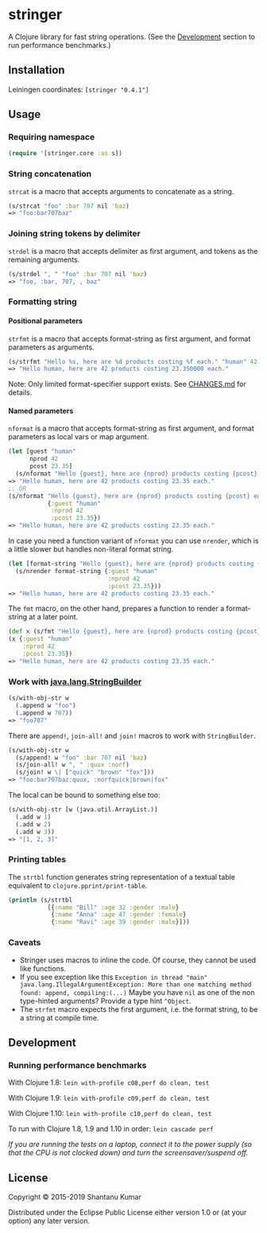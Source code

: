 # stringer

A Clojure library for fast string operations. (See the [Development](#development) section to run performance
benchmarks.)


## Installation

Leiningen coordinates: `[stringer "0.4.1"]`


## Usage

### Requiring namespace

```clojure
(require '[stringer.core :as s])
```

### String concatenation

`strcat` is a macro that accepts arguments to concatenate as a string.

```clojure
(s/strcat "foo" :bar 707 nil 'baz)
=> "foo:bar707baz"
```

### Joining string tokens by delimiter

`strdel` is a macro that accepts delimiter as first argument, and tokens as
the remaining arguments.

```clojure
(s/strdel ", " "foo" :bar 707 nil 'baz)
=> "foo, :bar, 707, , baz"
```

### Formatting string

#### Positional parameters

`strfmt` is a macro that accepts format-string as first argument, and format
parameters as arguments.

```clojure
(s/strfmt "Hello %s, here are %d products costing %f each." "human" 42 23.35)
=> "Hello human, here are 42 products costing 23.350000 each."
```

Note: Only limited format-specifier support exists. See [CHANGES.md](CHANGES.md) for details.

#### Named parameters

`nformat` is a macro that accepts format-string as first argument, and format
parameters as local vars or map argument.

```clojure
(let [guest "human"
      nprod 42
      pcost 23.35]
  (s/nformat "Hello {guest}, here are {nprod} products costing {pcost} each."))
=> "Hello human, here are 42 products costing 23.35 each."
;; OR
(s/nformat "Hello {guest}, here are {nprod} products costing {pcost} each."
           {:guest "human"
            :nprod 42
            :pcost 23.35})
=> "Hello human, here are 42 products costing 23.35 each."
```

In case you need a function variant of `nformat` you can use `nrender`, which is a little slower but handles
non-literal format string.

```clojure
(let [format-string "Hello {guest}, here are {nprod} products costing {pcost} each."]
  (s/nrender format-string {:guest "human"
                            :nprod 42
                            :pcost 23.35}))
=> "Hello human, here are 42 products costing 23.35 each."
```

The `fmt` macro, on the other hand, prepares a function to render a
format-string at a later point.

```clojure
(def x (s/fmt "Hello {guest}, here are {nprod} products costing {pcost} each."))
(x {:guest "human"
    :nprod 42
    :pcost 23.35})
=> "Hello human, here are 42 products costing 23.35 each."
```

### Work with [java.lang.StringBuilder](https://docs.oracle.com/javase/8/docs/api/java/lang/StringBuilder.html)

```clojure
(s/with-obj-str w
  (.append w "foo")
  (.append w 707))
=> "foo707"
```

There are `append!`, `join-all!` and `join!` macros to work with `StringBuilder`.

```clojure
(s/with-obj-str w
  (s/append! w "foo" :bar 707 nil 'baz)
  (s/join-all! w ", " :quux :norf)
  (s/join! w \| ["quick" "brown" "fox"]))
=> "foo:bar707baz:quux, :norfquick|brown|fox"
```

The local can be bound to something else too:

```clojure
(s/with-obj-str [w (java.util.ArrayList.)]
  (.add w 1)
  (.add w 2)
  (.add w 3))
=> "[1, 2, 3]"
```

### Printing tables

The `strtbl` function generates string representation of a textual table equivalent to `clojure.pprint/print-table`.

```clojure
(println (s/strtbl
           [{:name "Bill" :age 32 :gender :male}
            {:name "Anna" :age 47 :gender :female}
            {:name "Ravi" :age 39 :gender :male}]))
```


### Caveats

* Stringer uses macros to inline the code. Of course, they cannot be used like functions.
* If you see exception like this
   `Exception in thread "main" java.lang.IllegalArgumentException: More than one matching method found: append, compiling:(...)`
   Maybe you have `nil` as one of the non type-hinted arguments? Provide a type hint `^Object`.
* The `strfmt` macro expects the first argument, i.e. the format string, to be a string at compile time.


## Development

### Running performance benchmarks

With Clojure 1.8: `lein with-profile c08,perf do clean, test`

With Clojure 1.9: `lein with-profile c09,perf do clean, test`

With Clojure 1.10: `lein with-profile c10,perf do clean, test`

To run with Clojure 1.8, 1.9 and 1.10 in order: `lein cascade perf`

_If you are running the tests on a laptop, connect it to the power supply (so that the CPU is not clocked down) and
turn the screensaver/suspend off._


## License

Copyright © 2015-2019 Shantanu Kumar

Distributed under the Eclipse Public License either version 1.0 or (at
your option) any later version.
